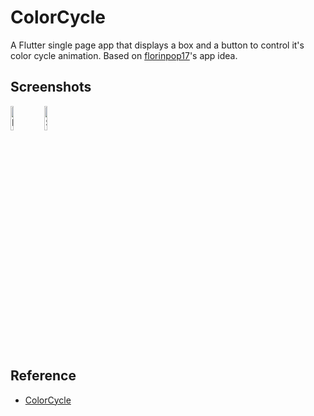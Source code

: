 # ColorCycle

A Flutter single page app that displays a box and a button to control it's color cycle animation. Based on [florinpop17](https://github.com/florinpop17/)'s app idea.

## Screenshots

<p>
<img src="https://i.imgur.com/rsbcj2s.png" alt="First Screenshot" width="10%" height="10%"/>
<img src="https://i.imgur.com/nC7nP3U.png" alt="Second Screenshot" width="10%" height="10%"/>
</p>

## Reference

- [ColorCycle](https://github.com/florinpop17/app-ideas/blob/master/Projects/1-Beginner/Color-Cycle-App.md)
